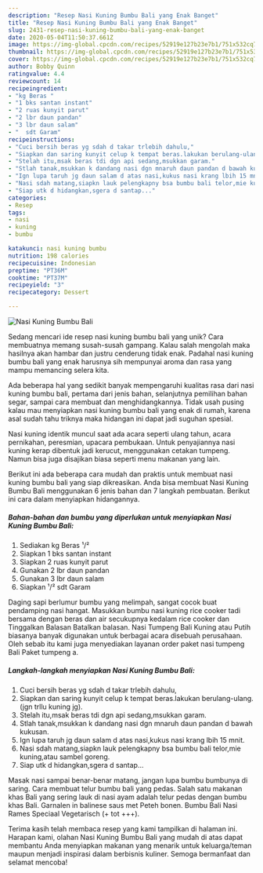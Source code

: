 ```yaml
---
description: "Resep Nasi Kuning Bumbu Bali yang Enak Banget"
title: "Resep Nasi Kuning Bumbu Bali yang Enak Banget"
slug: 2431-resep-nasi-kuning-bumbu-bali-yang-enak-banget
date: 2020-05-04T11:50:37.661Z
image: https://img-global.cpcdn.com/recipes/52919e127b23e7b1/751x532cq70/nasi-kuning-bumbu-bali-foto-resep-utama.jpg
thumbnail: https://img-global.cpcdn.com/recipes/52919e127b23e7b1/751x532cq70/nasi-kuning-bumbu-bali-foto-resep-utama.jpg
cover: https://img-global.cpcdn.com/recipes/52919e127b23e7b1/751x532cq70/nasi-kuning-bumbu-bali-foto-resep-utama.jpg
author: Bobby Quinn
ratingvalue: 4.4
reviewcount: 14
recipeingredient:
- "kg Beras "
- "1 bks santan instant"
- "2 ruas kunyit parut"
- "2 lbr daun pandan"
- "3 lbr daun salam"
- "  sdt Garam"
recipeinstructions:
- "Cuci bersih beras yg sdah d takar trlebih dahulu,"
- "Siapkan dan saring kunyit celup k tempat beras.lakukan berulang-ulang.(jgn trllu kuning jg)."
- "Stelah itu,msak beras tdi dgn api sedang,msukkan garam."
- "Stlah tanak,msukkan k dandang nasi dgn mnaruh daun pandan d bawah kukusan."
- "Ign lupa taruh jg daun salam d atas nasi,kukus nasi krang lbih 15 mnit."
- "Nasi sdah matang,siapkn lauk pelengkapny bsa bumbu bali telor,mie kuning,atau sambel goreng."
- "Siap utk d hidangkan,sgera d santap..."
categories:
- Resep
tags:
- nasi
- kuning
- bumbu

katakunci: nasi kuning bumbu 
nutrition: 198 calories
recipecuisine: Indonesian
preptime: "PT36M"
cooktime: "PT37M"
recipeyield: "3"
recipecategory: Dessert

---
```



![Nasi Kuning Bumbu Bali](https://img-global.cpcdn.com/recipes/52919e127b23e7b1/751x532cq70/nasi-kuning-bumbu-bali-foto-resep-utama.jpg)

Sedang mencari ide resep nasi kuning bumbu bali yang unik? Cara membuatnya memang susah-susah gampang. Kalau salah mengolah maka hasilnya akan hambar dan justru cenderung tidak enak. Padahal nasi kuning bumbu bali yang enak harusnya sih mempunyai aroma dan rasa yang mampu memancing selera kita.

Ada beberapa hal yang sedikit banyak mempengaruhi kualitas rasa dari nasi kuning bumbu bali, pertama dari jenis bahan, selanjutnya pemilihan bahan segar, sampai cara membuat dan menghidangkannya. Tidak usah pusing kalau mau menyiapkan nasi kuning bumbu bali yang enak di rumah, karena asal sudah tahu triknya maka hidangan ini dapat jadi suguhan spesial.

Nasi kuning identik muncul saat ada acara seperti ulang tahun, acara pernikahan, peresmian, upacara pembukaan. Untuk penyajiannya nasi kuning kerap dibentuk jadi kerucut, menggunakan cetakan tumpeng. Namun bisa juga disajikan biasa seperti menu makanan yang lain.


Berikut ini ada beberapa cara mudah dan praktis untuk membuat nasi kuning bumbu bali yang siap dikreasikan. Anda bisa membuat Nasi Kuning Bumbu Bali menggunakan 6 jenis bahan dan 7 langkah pembuatan. Berikut ini cara dalam menyiapkan hidangannya.

<!--inarticleads1-->

##### Bahan-bahan dan bumbu yang diperlukan untuk menyiapkan Nasi Kuning Bumbu Bali:

1. Sediakan kg Beras ¹/²
1. Siapkan 1 bks santan instant
1. Siapkan 2 ruas kunyit parut
1. Gunakan 2 lbr daun pandan
1. Gunakan 3 lbr daun salam
1. Siapkan  ¹/² sdt Garam


Daging sapi berlumur bumbu yang melimpah, sangat cocok buat pendamping nasi hangat. Masukkan bumbu nasi kuning rice cooker tadi bersama dengan beras dan air secukupnya kedalam rice cooker dan Tinggalkan Balasan Batalkan balasan. Nasi Tumpeng Bali Kuning atau Putih biasanya banyak digunakan untuk berbagai acara disebuah perusahaan. Oleh sebab itu kami juga menyediakan layanan order paket nasi tumpeng Bali Paket tumpeng a. 

<!--inarticleads2-->

##### Langkah-langkah menyiapkan Nasi Kuning Bumbu Bali:

1. Cuci bersih beras yg sdah d takar trlebih dahulu,
1. Siapkan dan saring kunyit celup k tempat beras.lakukan berulang-ulang.(jgn trllu kuning jg).
1. Stelah itu,msak beras tdi dgn api sedang,msukkan garam.
1. Stlah tanak,msukkan k dandang nasi dgn mnaruh daun pandan d bawah kukusan.
1. Ign lupa taruh jg daun salam d atas nasi,kukus nasi krang lbih 15 mnit.
1. Nasi sdah matang,siapkn lauk pelengkapny bsa bumbu bali telor,mie kuning,atau sambel goreng.
1. Siap utk d hidangkan,sgera d santap...


Masak nasi sampai benar-benar matang, jangan lupa bumbu bumbunya di saring. Cara membuat telur bumbu bali yang pedas. Salah satu makanan khas Bali yang sering lauk di nasi ayam adalah telur pedas dengan bumbu khas Bali. Garnalen in balinese saus met Peteh bonen. Bumbu Bali Nasi Rames Speciaal Vegetarisch (+ tot +++). 

Terima kasih telah membaca resep yang kami tampilkan di halaman ini. Harapan kami, olahan Nasi Kuning Bumbu Bali yang mudah di atas dapat membantu Anda menyiapkan makanan yang menarik untuk keluarga/teman maupun menjadi inspirasi dalam berbisnis kuliner. Semoga bermanfaat dan selamat mencoba!

